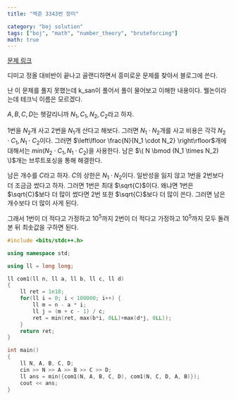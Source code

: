 ```yaml
---
title: "백준 3343번 장미"

category: "boj solution"
tags: ["boj", "math", "number_theory", "bruteforcing"]
math: true
--- 
```


[문제 링크](https://www.acmicpc.net/problem/3343)

디미고 정올 대비반이 끝나고 골랜디하면서 흥미로운 문제를 찾아서 블로그에 쓴다.

난 이 문제를 풀지 못했는데 k_san이 풀어서 풀이 물어보고 이해한 내용이다. 웰논이라는데 테크닉 이름은 모르겠다.

$A, B, C, D$는 헷갈리니까 $N_1, C_1, N_2, C_2$라고 하자.

$1$번을 $N_2$개 사고 $2$번을 $N_1$개 산다고 해보다. 그러면 $N_1 \cdot N_2$개를 사고 비용은 각각 $N_2 \cdot C_1, N_1 \cdot C_2$이다. 그러면 $\left\lfloor \frac{N}{N_1 \cdot N_2} \right\rfloor$개에 대해서는  $min(N_2 \cdot C_1, N_1 \cdot C_2)$을 사용한다. 남은 $\( N \bmod (N_1 \times N_2) \)$개는 브루트포싱을 통해 해결한다.

남은 개수를 $C$라고 하자. $C$의 상한은 $N_1 \cdot N_2$이다. 일반성을 잃지 않고 $1$번을 $2$번보다 더 조금금 썼다고 하자. 그러면 $1$번은 최대 $\sqrt{C}$이다. 왜냐면 $1$번은 $\sqrt{C}$보다 더 많이 썼다면 $2$번 또한 $\sqrt{C}$보다 더 많이 쓴다. 그러면 남은 개수보다 더 많이 사게 된다.

그래서 $1$번이 더 적다고 가정하고 $10^5$까지 $2$번이 더 적다고 가정하고 $10^5$까지 모두 돌려본 뒤 최솟값을 구하면 된다.

```cpp
#include <bits/stdc++.h>

using namespace std;

using ll = long long;

ll com1(ll n, ll a, ll b, ll c, ll d)
{
    ll ret = 1e18;
    for(ll i = 0; i < 100000; i++) {
        ll m = n - a * i;
        ll j = (m + c - 1) / c;
        ret = min(ret, max(b*i, 0LL)+max(d*j, 0LL));
    }
    return ret;
}

int main()
{
    ll N, A, B, C, D;
    cin >> N >> A >> B >> C >> D;
    ll ans = min({com1(N, A, B, C, D), com1(N, C, D, A, B)});
    cout << ans;
}
```